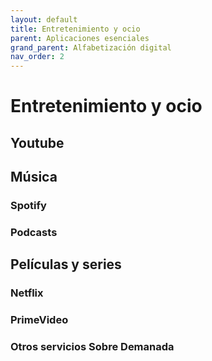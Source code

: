 ```yaml
---
layout: default
title: Entretenimiento y ocio
parent: Aplicaciones esenciales
grand_parent: Alfabetización digital
nav_order: 2
---
```


# Entretenimiento y ocio

## Youtube

## Música

### Spotify

### Podcasts

## Películas y series

### Netflix

### PrimeVideo

### Otros servicios Sobre Demanada
